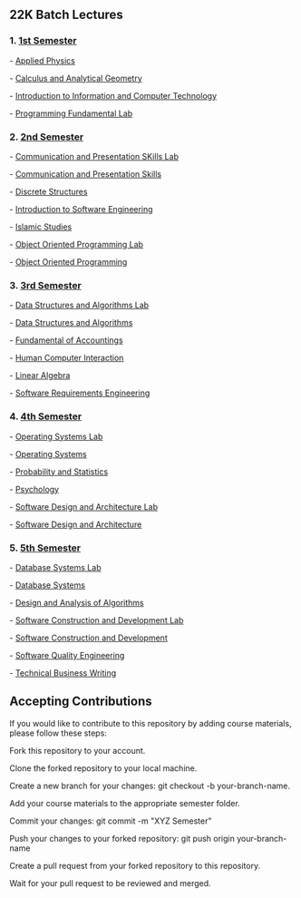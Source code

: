 <h2>22K Batch Lectures</h2>

<h3>1. <a href="https://github.com/hafsalman/Software-Engineering---FAST-NUCES/tree/main/1st%20Semester">1st Semester</a></h3>
<p>- <a href="https://github.com/hafsalman/Software-Engineering---FAST-NUCES/tree/main/1st%20Semester/Applied%20Physics">Applied Physics</a></p>
<p>- <a href="https://github.com/hafsalman/Software-Engineering---FAST-NUCES/tree/main/1st%20Semester/Calculus%20and%20Analytical%20Geometry">Calculus and Analytical Geometry</a></p>
<p>- <a href="https://github.com/hafsalman/Software-Engineering---FAST-NUCES/tree/main/1st%20Semester/Information%20to%20Computer%20and%20Technology">Introduction to Information and Computer Technology</a></p>
<p>- <a href="https://github.com/hafsalman/Software-Engineering---FAST-NUCES/tree/main/1st%20Semester/Programming%20Fundamentals%20Lab">Programming Fundamental Lab</a></p>

<h3>2. <a href="https://github.com/hafsalman/Software-Engineering---FAST-NUCES/tree/main/2nd%20Semester">2nd Semester</a></h3>
<p>- <a href="https://github.com/hafsalman/Software-Engineering---FAST-NUCES/tree/main/2nd%20Semester/Communication%20and%20Presentation%20Skills%20Lab">Communication and Presentation SKills Lab</a></p>
<p>- <a href="https://github.com/hafsalman/Software-Engineering---FAST-NUCES/tree/main/2nd%20Semester/Communication%20and%20Presentation%20Skills">Communication and Presentation Skills</a></p>
<p>- <a href="https://github.com/hafsalman/Software-Engineering---FAST-NUCES/tree/main/2nd%20Semester/Discrete%20Structures">Discrete Structures</a></p>
<p>- <a href="https://github.com/hafsalman/Software-Engineering---FAST-NUCES/tree/main/2nd%20Semester/Introduction%20to%20Software%20Engineering">Introduction to Software Engineering</a></p>
<p>- <a href="https://github.com/hafsalman/Software-Engineering---FAST-NUCES/tree/main/2nd%20Semester/Islamic%20Studies">Islamic Studies</a></p>
<p>- <a href="https://github.com/hafsalman/Software-Engineering---FAST-NUCES/tree/main/2nd%20Semester/Object%20Oriented%20Programming%20Lab">Object Oriented Programming Lab</a></p>
<p>- <a href="https://github.com/hafsalman/Software-Engineering---FAST-NUCES/tree/main/2nd%20Semester/Object%20Oriented%20Programming">Object Oriented Programming</a></p>

<h3>3. <a href="https://github.com/hafsalman/Software-Engineering---FAST-NUCES/tree/main/3rd%20Semester">3rd Semester</a></h3>
<p>- <a href="https://github.com/hafsalman/Software-Engineering---FAST-NUCES/tree/main/3rd%20Semester/Data%20Structures%20and%20Algorithms%20Labs">Data Structures and Algorithms Lab</a></p>
<p>- <a href="https://github.com/hafsalman/Software-Engineering---FAST-NUCES/tree/main/3rd%20Semester/Data%20Structures%20and%20Algorithms">Data Structures and Algorithms</a></p>
<p>- <a href="https://github.com/hafsalman/Software-Engineering---FAST-NUCES/tree/main/3rd%20Semester/Fundamentals%20of%20Accountings%20(Elective)">Fundamental of Accountings</a></p>
<p>- <a href="https://github.com/hafsalman/Software-Engineering---FAST-NUCES/tree/main/3rd%20Semester/Human%20Computer%20Interaction">Human Computer Interaction</a></p>
<p>- <a href="https://github.com/hafsalman/Software-Engineering---FAST-NUCES/tree/main/3rd%20Semester/Linear%20Algebra">Linear Algebra</a></p>
<p>- <a href="https://github.com/hafsalman/Software-Engineering---FAST-NUCES/tree/main/3rd%20Semester/Software%20Requirements%20Engineering">Software Requirements Engineering</a></p>

<h3>4. <a href="https://github.com/hafsalman/Software-Engineering---FAST-NUCES/tree/main/4th%20Semester">4th Semester</a></h3>
<p>- <a href="https://github.com/hafsalman/Software-Engineering---FAST-NUCES/tree/main/4th%20Semester/Operating%20Systems%20Lab">Operating Systems Lab</a></p>
<p>- <a href="https://github.com/hafsalman/Software-Engineering---FAST-NUCES/tree/main/4th%20Semester/Operating%20Systems">Operating Systems</a></p>
<p>- <a href="https://github.com/hafsalman/Software-Engineering---FAST-NUCES/tree/main/4th%20Semester/Probability%20and%20Statistics">Probability and Statistics</a></p>
<p>- <a href="https://github.com/hafsalman/Software-Engineering---FAST-NUCES/tree/main/4th%20Semester/Pshycology">Psychology</a></p>
<p>- <a href="https://github.com/hafsalman/Software-Engineering---FAST-NUCES/tree/main/4th%20Semester/Software%20Design%20and%20Architecture%20Lab">Software Design and Architecture Lab</a></p>
<p>- <a href="https://github.com/hafsalman/Software-Engineering---FAST-NUCES/tree/main/4th%20Semester/Software%20Design%20and%20Architecture">Software Design and Architecture</a></p>

<h3>5. <a href="https://github.com/hafsalman/Software-Engineering---FAST-NUCES/tree/main/5th%20Semester">5th Semester</a></h3>
<p>- <a href="https://github.com/hafsalman/Software-Engineering---FAST-NUCES/tree/main/5th%20Semester/Database%20Systems%20Lab">Database Systems Lab</a></p>
<p>- <a href="https://github.com/hafsalman/Software-Engineering---FAST-NUCES/tree/main/5th%20Semester/Database%20Systems">Database Systems</a></p>
<p>- <a href="https://github.com/hafsalman/Software-Engineering---FAST-NUCES/tree/main/5th%20Semester/Design%20and%20Analysis%20of%20Algorithms">Design and Analysis of Algorithms</a></p>
<p>- <a href="https://github.com/hafsalman/Software-Engineering---FAST-NUCES/tree/main/5th%20Semester/Software%20Construction%20and%20Development%20Lab">Software Construction and Development Lab</a></p>
<p>- <a href="https://github.com/hafsalman/Software-Engineering---FAST-NUCES/tree/main/5th%20Semester/Software%20Construction%20and%20Development">Software Construction and Development</a></p>
<p>- <a href="https://github.com/hafsalman/Software-Engineering---FAST-NUCES/tree/main/5th%20Semester/Software%20Quality%20Engineering">Software Quality Engineering</a></p>
<p>- <a href="https://github.com/hafsalman/Software-Engineering---FAST-NUCES/tree/main/5th%20Semester/Technical%20Business%20Writing/Slides">Technical Business Writing</a></p>

<h2>Accepting Contributions</h2>
<p>If you would like to contribute to this repository by adding course materials, please follow these steps:</p>
<p>Fork this repository to your account.</p>
<p>Clone the forked repository to your local machine.</p>
<p>Create a new branch for your changes: git checkout -b your-branch-name.</p>
<p>Add your course materials to the appropriate semester folder.</p>
<p>Commit your changes: git commit -m "XYZ Semester"</p>
<p>Push your changes to your forked repository: git push origin your-branch-name</p>
<p>Create a pull request from your forked repository to this repository.</p>
<p>Wait for your pull request to be reviewed and merged.</p>
